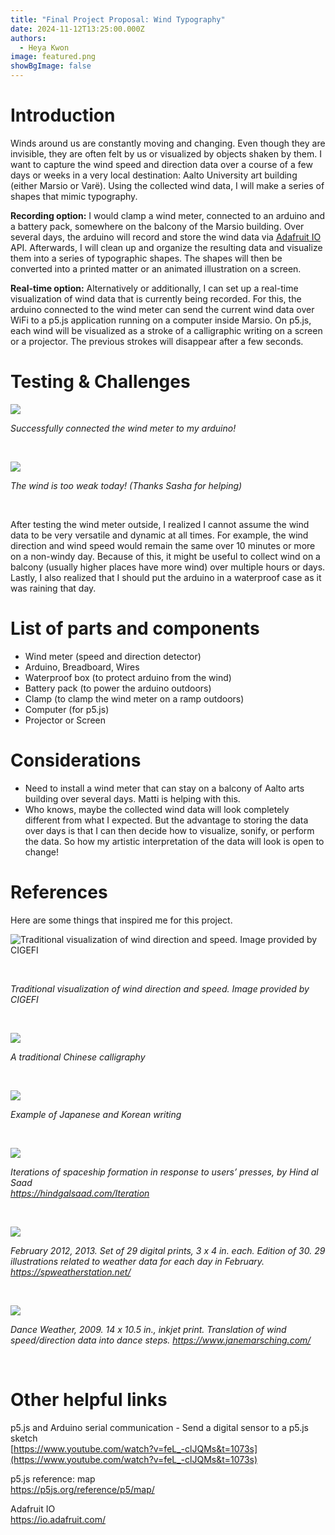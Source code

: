 ```yaml
---
title: "Final Project Proposal: Wind Typography"
date: 2024-11-12T13:25:00.000Z
authors:
  - Heya Kwon
image: featured.png
showBgImage: false
---
```


# Introduction


Winds around us are constantly moving and changing. Even though they are invisible, they are often felt by us or visualized by objects shaken by them. I want to capture the wind speed and direction data over a course of a few days or weeks in a very local destination: Aalto University art building (either Marsio or Varë). Using the collected wind data, I will make a series of shapes that mimic typography. 



**Recording option:** I would clamp a wind meter, connected to an arduino and a battery pack, somewhere on the balcony of the Marsio building. Over several days, the arduino will record and store the wind data via [Adafruit IO](https://io.adafruit.com/) API. Afterwards, I will clean up and organize the resulting data and visualize them into a series of typographic shapes. The shapes will then be converted into a printed matter or an animated illustration on a screen.

**Real-time option:** Alternatively or additionally, I can set up a real-time visualization of wind data that is currently being recorded. For this, the arduino connected to the wind meter can send the current wind data over WiFi to a p5.js application running on a computer inside Marsio. On p5.js, each wind will be visualized as a stroke of a calligraphic writing on a screen or a projector. The previous strokes will disappear after a few seconds.

# Testing & Challenges

![](20241111_144018.jpg)

*Successfully connected the wind meter to my arduino!*

<br/>

![](screen-shot-2024-11-12-at-1.05.54-pm.png)

*The wind is too weak today! (Thanks Sasha for helping)*

<br/>

After testing the wind meter outside, I realized I cannot assume the wind data to be very versatile and dynamic at all times. For example, the wind direction and wind speed would remain the same over 10 minutes or more on a non-windy day. Because of this, it might be useful to collect wind on a balcony (usually higher places have more wind) over multiple hours or days. Lastly, I also realized that I should put the arduino in a waterproof case as it was raining that day.

# List of parts and components

* Wind meter (speed and direction detector)  
* Arduino, Breadboard, Wires  
* Waterproof box (to protect arduino from the wind)  
* Battery pack (to power the arduino outdoors)  
* Clamp (to clamp the wind meter on a ramp outdoors)  
* Computer (for p5.js)  
* Projector or Screen

# Considerations

* Need to install a wind meter that can stay on a balcony of Aalto arts building over several days. Matti is helping with this.  
* Who knows, maybe the collected wind data will look completely different from what I expected. But the advantage to storing the data over days is that I can then decide how to visualize, sonify, or perform the data. So how my artistic interpretation of the data will look is open to change! 

# References

Here are some things that inspired me for this project. 

![](traditional-visualization-of-wind-direction-and-speed-image-provided-by-cigefi.jpeg "Traditional visualization of wind direction and speed. Image provided by CIGEFI")

<br/>

*Traditional visualization of wind direction and speed. Image provided by CIGEFI*

<br/>

![](screen-shot-2024-11-12-at-1.06.04-pm.png)

*A traditional Chinese calligraphy*

<br/>

![](screen-shot-2024-11-12-at-1.06.11-pm.png)

*Example of Japanese and Korean writing*

<br/>

![](screen-shot-2024-11-12-at-1.06.17-pm.png)

*Iterations of spaceship formation in response to users’ presses, by Hind al Saad*\
*<https://hindgalsaad.com/Iteration>*

<br/>

![](screen-shot-2024-11-12-at-1.06.24-pm.png)

*February 2012, 2013. Set of 29 digital prints, 3 x  4 in. each. Edition of 30. 29 illustrations related to weather data for each day in February. <https://spweatherstation.net/>*

[](https://spweatherstation.net/)<br/>

![](screen-shot-2024-11-12-at-1.06.32-pm.png)

*Dance Weather, 2009. 14 x 10.5 in., inkjet print. Translation of wind speed/direction data into dance steps. <https://www.janemarsching.com/>* 

<br/>

# Other helpful links

p5.js and Arduino serial communication - Send a digital sensor to a p5.js sketch\
[https://www.youtube.com/watch?v=feL_-clJQMs&t=1073s](https://www.youtube.com/watch?v=feL_-clJQMs&t=1073s) 

p5.js reference: map\
<https://p5js.org/reference/p5/map/>

Adafruit IO\
<https://io.adafruit.com/>
